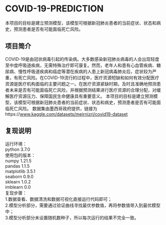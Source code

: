 # COVID-19-PREDICTION
本项目的目标是建立预测模型，该模型可根据新冠肺炎患者的当前症状、状态和病史，预测患者是否有可能面临死亡风险。
## 项目简介
COVID-19是由冠状病毒引起的传染病。大多数感染新冠肺炎病毒的人会出现轻度至中度呼吸道疾病，无需特殊治疗即可康复。然而，老年人和患有心血管疾病、糖尿病、慢性呼吸道疾病和癌症等潜在疾病的人患上新冠病毒肺炎后，症状较为严重，有死亡风险。在COVID-19流行的过程中，医疗资源短缺和如何有效分配医疗资源是医疗机构面临的主要问题之一。在医疗资源紧缺时期，及时且准确地预测患者未来是否有可能面临死亡风险，并根据预测结果进行医疗资源的合理分配，对缓解医疗资源压力、保障国民生命健康具有重要意义。
本项目的目标是建立预测模型，该模型可根据新冠肺炎患者的当前症状、状态和病史，预测患者是否有可能面临死亡风险。
数据集由墨西哥政府提供，链接为https://www.kaggle.com/datasets/meirnizri/covid19-dataset
## 复现说明
运行环境：  
python 3.7.0  
使用包的版本：  
numpy 1.21.5  
pandas 1.1.5  
matplotlib 3.5.1  
seaborn 0.9.0  
sklearn 1.0.2  
imblearn 0.0  
复现步骤：  
1.数据查看、数据清洗和数据可视化直接运行代码即可；  
2.模型分析部分，需要通过验证曲线寻找最优参数值，再将参数值带入到最优模型中；  
3.模型分析部分未设置随机数种子，所以每次运行的结果不完全一致。
